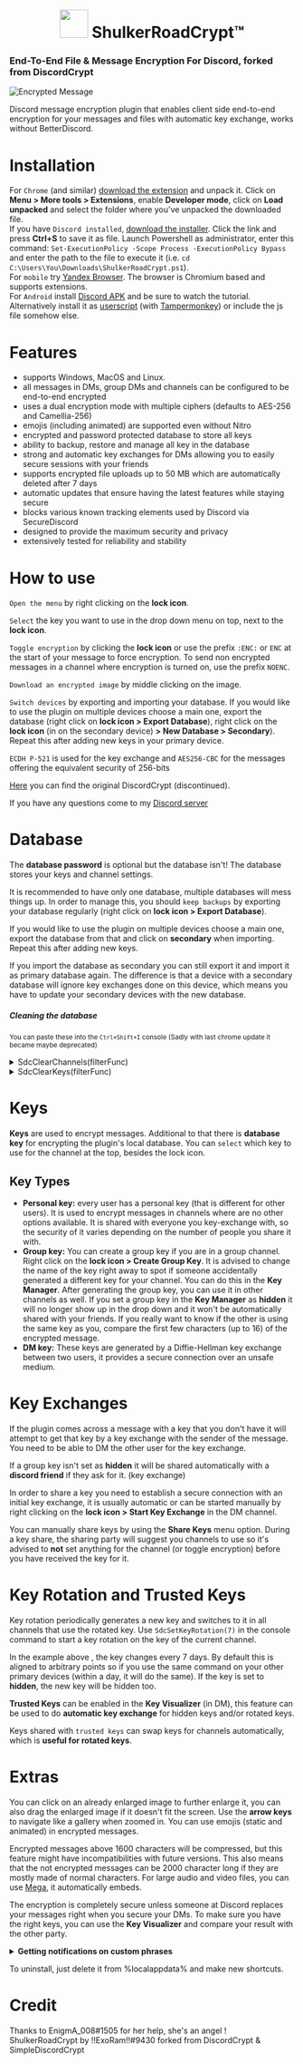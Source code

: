 <h1 align="center">
    <img src="https://i.imgur.com/wXp9xwZ.png"
        height="50" width="50">
    ShulkerRoadCrypt™ <h3>End-To-End File & Message Encryption For Discord, forked from DiscordCrypt</h3>
</h1>

![Encrypted Message](https://i.imgur.com/ItVOlWd.png)

Discord message encryption plugin that enables client side end-to-end  encryption for your messages and files with automatic key exchange, works without BetterDiscord.


# Installation

For `Chrome` (and similar) [download the extension](https://github.com/HyCore/ShulkerRoadCrypt/archive/refs/heads/main.zip) and unpack it. Click on **Menu > More tools > Extensions**, enable **Developer mode**, click on **Load unpacked** and select the folder where you've unpacked the downloaded file.<br>
If you have `Discord installed`, [download the installer](https://raw.githubusercontent.com/HyCore/ShulkerRoadCrypt/main/ShulkerRoadCrypt.ps1). Click the link and press **Ctrl+S** to save it as file. Launch Powershell as administrator, enter this command: `Set-ExecutionPolicy -Scope Process -ExecutionPolicy Bypass` and enter the path to the file to execute it (i.e. `cd C:\Users\You\Downloads\ShulkerRoadCrypt.ps1`).<br>
For `mobile` try [Yandex Browser](https://play.google.com/store/apps/details?id=com.yandex.browser). The browser is Chromium based and supports extensions.<br>
For `Android` install [Discord APK](https://auriane.eu/pages/img/SRDiscord.apk) and be sure to watch the tutorial. <br>
Alternatively install it as [userscript](https://github.com/HyCore/ShulkerRoadCrypt/raw/main/ShulkerRoadCrypt.user.js) (with [Tampermonkey](https://chrome.google.com/webstore/detail/tampermonkey/dhdgffkkebhmkfjojejmpbldmpobfkfo)) or include the js file somehow else.

# Features

- supports Windows, MacOS and Linux. 
- all messages in DMs, group DMs and channels can be configured to be end-to-end encrypted
- uses a dual encryption mode with multiple ciphers (defaults to AES-256 and Camellia-256)
- emojis (including animated) are supported even without Nitro
- encrypted and password protected database to store all keys
- ability to backup, restore and manage all key in the database 
- strong and automatic key exchanges for DMs allowing you to easily secure sessions with your friends
- supports encrypted file uploads up to 50 MB which are automatically deleted after 7 days
- automatic updates that ensure having the latest features while staying secure
- blocks various known tracking elements used by Discord via SecureDiscord
- designed to provide the maximum security and privacy
- extensively tested for reliability and stability

# How to use

`Open the menu` by right clicking on the **lock icon**.

`Select` the key you want to use in the drop down menu on top, next to the **lock icon**.

`Toggle encryption` by clicking the **lock icon** or use the prefix `:ENC:` or `ENC` at the start of your message to force  encryption. To send non encrypted messages in a channel where encryption is turned on, use the prefix `NOENC`.

`Download an encrypted image` by middle clicking on the image. 

`Switch devices` by exporting and importing your database. If you would like to use the plugin on multiple devices choose a main one, export the database (right click on **lock icon > Export Database**), right click on the **lock icon** (in on the secondary device) **> New Database > Secondary**). Repeat this after adding new keys in your primary device. 

`ECDH P-521` is used for the key exchange and `AES256-CBC` for the messages offering the equivalent security of 256-bits

[Here](https://gitlab.com/leogx9r/DiscordCrypt) you can find the original DiscordCrypt (discontinued). 

If you have any questions come to my [Discord server](https://discord.gg/kits)

# Database

The **database password** is optional but the database isn't! The database stores your keys and channel settings.

It is recommended to have only one database, multiple databases will mess things up. In order to manage this, you should `keep backups` by exporting your database regularly (right click on **lock icon > Export Database**).

If you would like to use the plugin on multiple devices choose a main one, export the database from that and click on **secondary** when importing. Repeat this after adding new keys.

If you import the database as secondary you can still export it and import it as primary database again. The difference is that a device with a secondary database will ignore key exchanges done on this device, which means you have to update your secondary devices with the new database.

##### Cleaning the database 

<sub>You can paste these into the `Ctrl+Shift+I` console (Sadly with last chrome update it became maybe deprecated)</sub>
<details><summary>SdcClearChannels(filterFunc)</summary>

```js
deleteBefore = (now = new Date()).setMonth(now.getMonth() - 6);
SdcClearChannels((channel) => (
    //Number(channel.lastseen) ms precision unix timestamp
    //String(channel.descriptor) descriptor from the channel manager
    //Boolean(channel.encrypted) is the encryption toggled on

    channel.lastseen < deleteBefore && //not seen in 6 months
    /^DM with \d{17,20}$/.test(channel.descriptor) //name resolution failed

    //'true' return value deletes the record
));
```
</details>
<details><summary>SdcClearKeys(filterFunc)</summary>

```js
deleteBefore = (now = new Date()).setMonth(now.getMonth() - 6);
SdcClearKeys((key) => (
    //Number(key.lastseen) ms precision unix timestamp
    //String(key.descriptor) descriptor from the key manager
    //Boolean(key.hidden) is the key hidden
    //String(key.type) one of ['GROUP', 'CONVERSATION'/*DM*/, 'PERSONAL']
    //Number(key.registered) when the key was added to the database

    key.lastseen < deleteBefore && //not seen in 6 months
    /^(?:DM key with \d{17,20}|\d{17,20}'s personal key)$/.test(key.descriptor)
    //name resolution failed if the id is used as name

    //'true' return value deletes the record
));
```
</details>

# Keys
        
**Keys** are used to encrypt messages. Additional to that there is **database key** for encrypting the plugin's local database.
You can `select` which key to use for the channel at the top, besides the lock icon.

## Key Types
- **Personal key:** every user has a personal key (that is different for other users). It is used to encrypt messages in channels where are no other options available. It is shared with everyone you key-exchange with, so the security of it varies depending on the number of people you share it with.
- **Group key:** You can create a group key if you are in a group channel. Right click on the **lock icon > Create Group Key**. It is advised to change the name of the key right away to spot if someone accidentally generated a different key for your channel. You can do this in the **Key Manager**. After generating the group key, you can use it in other channels as well. If you set a group key in the **Key Manager** as **hidden** it will no longer show up in the drop down and it won't be automatically shared with your friends. If you really want to know if the other is using the same key as you, compare the first few characters (up to 16) of the encrypted message.
- **DM key:** These keys are generated by a Diffie-Hellman key exchange between two users, it provides a secure connection over an unsafe medium.<br>

# Key Exchanges

If the plugin comes across a message with a key that you don't have it will attempt to get that key by a key exchange with the sender of the message. You need to be able to DM the other user for the key exchange.

If a group key isn't set as **hidden** it will  be shared automatically with a **discord friend** if they ask for it. (key exchange)

In order to share a key you need to establish a secure connection with an initial key exchange, it is usually automatic or can be started manually by right clicking on the **lock icon > Start Key Exchange** in the DM channel.

You can manually share keys by using the **Share Keys** menu option. During a key share, the sharing party will suggest you channels to use so it's advised to **not** set anything for the channel (or toggle encryption) before you have received the key for it.

# Key Rotation and Trusted Keys

Key rotation periodically generates a new key and switches to it in all channels that use the rotated key. Use `SdcSetKeyRotation(7)` in the console command to start a key rotation on the key of the current channel. 

In the example above , the key changes every 7 days. By default this is aligned to arbitrary points so if you use the same command on your other primary devices (within a day, it will do the same). If the key is set to **hidden**, the new key will be hidden too.

**Trusted Keys** can be enabled in the **Key Visualizer** (in DM), this feature can be used to do **automatic key exchange** for hidden keys and/or rotated keys.

Keys shared with `trusted keys` can swap keys for channels automatically, which is **useful for rotated keys**.

# Extras

You can click on an already enlarged image to further enlarge it, you can also drag the enlarged image if it doesn't fit the screen. Use the **arrow keys** to navigate like a gallery when zoomed in. You can use emojis (static and animated) in encrypted messages.

Encrypted messages above 1600 characters will be compressed, but this feature might have incompatibilities with future versions. This also means that the not encrypted messages can be 2000 character long if they are mostly made of normal characters.
For large audio and video files, you can use [Mega](https://mega.io/), it automatically embeds.

The encryption is completely secure unless someone at Discord replaces your messages right when you secure your DMs.
    To make sure you have the right keys, you can use the **Key Visualizer** and compare your result with the other party.

<details><summary><b>Getting notifications on custom phrases</b></summary>

This feature should be a good compensation for no searches and role mentions. (You use the console to tell you what can ping you or not).
Use the `SdcSetPingOn(regexStr)` console command to set the match string or regular expressions (regex) for extra pings.
    
For example `SdcSetPingOn('An0')` will only ping if the message contains that **exact word**, `SdcSetPingOn(/\bAn[0o]\b/i)` will match **every form of it**

**Regex explanation:** 
- `/An0/` only matches this exact expression
- `/An[0o]/` will match `An0` and `Ano`
- `/An[0o]/i` will be case insensitive, so it matches `ano` and `ANO` and everything in between`
- `\b` means word border, which means "start or end of word", so `/\bano\b/` won't find a match in the word 'another' (only works if you use letters, numbers or '_')
`/(?:An0|SimpleDiscordCrypt|SDC)/` will match **any of the three** smaller regexes between the `(?:)`
Please note that characters like `.\\+?*()[]$^` etc. have a specific function in regex and should be escaped with `\`.

<b>Sample regex for role mentions:</b>
`/<@&(?:473998238156849152|474006463749160992)>/`
You can get the role ids with `\@Role` in the chat

</details>

To uninstall, just delete it from %localappdata% and make new shortcuts.

# Credit

Thanks to EnigmA_008#1505 for her help, she's an angel ! <br>
ShulkerRoadCrypt by !!ExoRam!!#9430 forked from DiscordCrypt & SimpleDiscordCrypt
